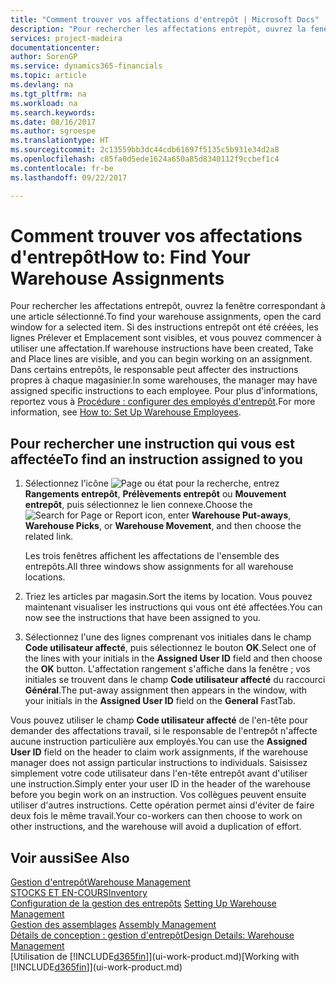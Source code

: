 ```yaml
---
title: "Comment trouver vos affectations d'entrepôt | Microsoft Docs"
description: "Pour rechercher les affectations entrepôt, ouvrez la fenêtre correspondant à une article sélectionné. Si des instructions entrepôt ont été créées, les lignes Prélever et Emplacement sont visibles, et vous pouvez commencer à utiliser une affectation. Dans certains entrepôts, le responsable peut affecter des instructions propres à chaque magasinier."
services: project-madeira
documentationcenter: 
author: SorenGP
ms.service: dynamics365-financials
ms.topic: article
ms.devlang: na
ms.tgt_pltfrm: na
ms.workload: na
ms.search.keywords: 
ms.date: 08/16/2017
ms.author: sgroespe
ms.translationtype: HT
ms.sourcegitcommit: 2c13559bb3dc44cdb61697f5135c5b931e34d2a8
ms.openlocfilehash: c85fa0d5ede1624a650a85d8340112f9ccbef1c4
ms.contentlocale: fr-be
ms.lasthandoff: 09/22/2017

---
```

# <a name="how-to-find-your-warehouse-assignments"></a><span data-ttu-id="5720a-105">Comment trouver vos affectations d'entrepôt</span><span class="sxs-lookup"><span data-stu-id="5720a-105">How to: Find Your Warehouse Assignments</span></span>
<span data-ttu-id="5720a-106">Pour rechercher les affectations entrepôt, ouvrez la fenêtre correspondant à une article sélectionné.</span><span class="sxs-lookup"><span data-stu-id="5720a-106">To find your warehouse assignments, open the card window for a selected item.</span></span> <span data-ttu-id="5720a-107">Si des instructions entrepôt ont été créées, les lignes Prélever et Emplacement sont visibles, et vous pouvez commencer à utiliser une affectation.</span><span class="sxs-lookup"><span data-stu-id="5720a-107">If warehouse instructions have been created, Take and Place lines are visible, and you can begin working on an assignment.</span></span> <span data-ttu-id="5720a-108">Dans certains entrepôts, le responsable peut affecter des instructions propres à chaque magasinier.</span><span class="sxs-lookup"><span data-stu-id="5720a-108">In some warehouses, the manager may have assigned specific instructions to each employee.</span></span> <span data-ttu-id="5720a-109">Pour plus d'informations, reportez vous à [Procédure : configurer des employés d'entrepôt](warehouse-how-to-set-up-warehouse-employees.md).</span><span class="sxs-lookup"><span data-stu-id="5720a-109">For more information, see [How to: Set Up Warehouse Employees](warehouse-how-to-set-up-warehouse-employees.md).</span></span>

## <a name="to-find-an-instruction-assigned-to-you"></a><span data-ttu-id="5720a-110">Pour rechercher une instruction qui vous est affectée</span><span class="sxs-lookup"><span data-stu-id="5720a-110">To find an instruction assigned to you</span></span>  
1.  <span data-ttu-id="5720a-111">Sélectionnez l'icône ![Page ou état pour la recherche](media/ui-search/search_small.png "Page ou état pour la recherche"), entrez **Rangements entrepôt**, **Prélèvements entrepôt** ou **Mouvement entrepôt**, puis sélectionnez le lien connexe.</span><span class="sxs-lookup"><span data-stu-id="5720a-111">Choose the ![Search for Page or Report](media/ui-search/search_small.png "Search for Page or Report icon") icon, enter **Warehouse Put-aways**, **Warehouse Picks**, or **Warehouse Movement**, and then choose the related link.</span></span>

    <span data-ttu-id="5720a-112">Les trois fenêtres affichent les affectations de l'ensemble des entrepôts.</span><span class="sxs-lookup"><span data-stu-id="5720a-112">All three windows show assignments for all warehouse locations.</span></span>  

2. <span data-ttu-id="5720a-113">Triez les articles par magasin.</span><span class="sxs-lookup"><span data-stu-id="5720a-113">Sort the items by location.</span></span> <span data-ttu-id="5720a-114">Vous pouvez maintenant visualiser les instructions qui vous ont été affectées.</span><span class="sxs-lookup"><span data-stu-id="5720a-114">You can now see the instructions that have been assigned to you.</span></span>  
3. <span data-ttu-id="5720a-115">Sélectionnez l'une des lignes comprenant vos initiales dans le champ **Code utilisateur affecté**, puis sélectionnez le bouton **OK**.</span><span class="sxs-lookup"><span data-stu-id="5720a-115">Select one of the lines with your initials in the **Assigned User ID** field and then choose the **OK** button.</span></span> <span data-ttu-id="5720a-116">L'affectation rangement s'affiche dans la fenêtre ; vos initiales se trouvent dans le champ **Code utilisateur affecté** du raccourci **Général**.</span><span class="sxs-lookup"><span data-stu-id="5720a-116">The put-away assignment then appears in the window, with your initials in the **Assigned User ID** field on the **General** FastTab.</span></span>  

<span data-ttu-id="5720a-117">Vous pouvez utiliser le champ **Code utilisateur affecté** de l'en-tête pour demander des affectations travail, si le responsable de l'entrepôt n'affecte aucune instruction particulière aux employés.</span><span class="sxs-lookup"><span data-stu-id="5720a-117">You can use the **Assigned User ID** field on the header to claim work assignments, if the warehouse manager does not assign particular instructions to individuals.</span></span> <span data-ttu-id="5720a-118">Saisissez simplement votre code utilisateur dans l'en-tête entrepôt avant d'utiliser une instruction.</span><span class="sxs-lookup"><span data-stu-id="5720a-118">Simply enter your user ID in the header of the warehouse before you begin work on an instruction.</span></span> <span data-ttu-id="5720a-119">Vos collègues peuvent ensuite utiliser d'autres instructions. Cette opération permet ainsi d'éviter de faire deux fois le même travail.</span><span class="sxs-lookup"><span data-stu-id="5720a-119">Your co-workers can then choose to work on other instructions, and the warehouse will avoid a duplication of effort.</span></span>  

## <a name="see-also"></a><span data-ttu-id="5720a-120">Voir aussi</span><span class="sxs-lookup"><span data-stu-id="5720a-120">See Also</span></span>  
[<span data-ttu-id="5720a-121">Gestion d'entrepôt</span><span class="sxs-lookup"><span data-stu-id="5720a-121">Warehouse Management</span></span>](warehouse-manage-warehouse.md)  
[<span data-ttu-id="5720a-122">STOCKS ET EN-COURS</span><span class="sxs-lookup"><span data-stu-id="5720a-122">Inventory</span></span>](inventory-manage-inventory.md)  
<span data-ttu-id="5720a-123">[Configuration de la gestion des entrepôts](warehouse-setup-warehouse.md)   </span><span class="sxs-lookup"><span data-stu-id="5720a-123">[Setting Up Warehouse Management](warehouse-setup-warehouse.md)   </span></span>  
<span data-ttu-id="5720a-124">[Gestion des assemblages](assembly-assemble-items.md)  </span><span class="sxs-lookup"><span data-stu-id="5720a-124">[Assembly Management](assembly-assemble-items.md)  </span></span>  
[<span data-ttu-id="5720a-125">Détails de conception : gestion d'entrepôt</span><span class="sxs-lookup"><span data-stu-id="5720a-125">Design Details: Warehouse Management</span></span>](design-details-warehouse-management.md)  
<span data-ttu-id="5720a-126">[Utilisation de [!INCLUDE[d365fin](includes/d365fin_md.md)]](ui-work-product.md)</span><span class="sxs-lookup"><span data-stu-id="5720a-126">[Working with [!INCLUDE[d365fin](includes/d365fin_md.md)]](ui-work-product.md)</span></span> 

